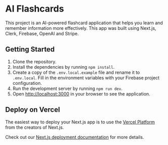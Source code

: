 # AI Flashcards

This project is an AI-powered flashcard application that helps you learn and remember information more effectively. This app was built using Next.js, Clerk, Firebase, OpenAI and Stripe.

## Getting Started

1. Clone the repository.
2. Install the dependencies by running `npm install`.
3. Create a copy of the `.env.local.example` file and rename it to `.env.local`. Fill in the environment variables with your Firebase project configuration.
4. Run the development server by running `npm run dev`.
5. Open [http://localhost:3000](http://localhost:3000) in your browser to see the application.

## Deploy on Vercel

The easiest way to deploy your Next.js app is to use the [Vercel Platform](https://vercel.com/new?utm_medium=default-template&filter=next.js&utm_source=create-next-app&utm_campaign=create-next-app-readme) from the creators of Next.js.

Check out our [Next.js deployment documentation](https://nextjs.org/docs/deployment) for more details.
